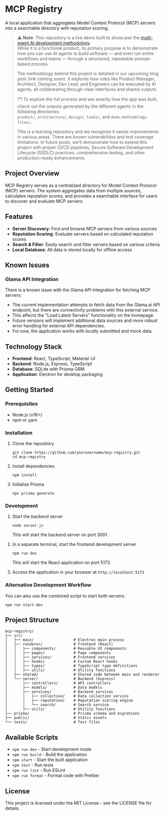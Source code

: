 # MCP Registry

A local application that aggregates Model Context Protocol (MCP) servers into a searchable directory with reputation scoring.

> ⚠️ **Note**: This repository is a live demo built to showcase the [multi-agent AI development methodology](https://github.com/omrilahav/vibe-coding).  
> While it is a functional product, its primary purpose is to demonstrate how you can use AI agents to build software — and even run entire workflows and teams — through a structured, repeatable prompt-based process.  
>
> The methodology behind this project is detailed in our upcoming blog post (link coming soon). It explores how roles like Product Manager, Architect, Designer, Dev Lead, and Engineers can be executed by AI agents, all collaborating through clear interfaces and shared outputs.
>
> 🗂 To explore the full process and see exactly how the app was built, check out the outputs generated by the different agents in the following directories:  
> `product/`, `architecture/`, `design/`, `tasks/`, and `demo-methodology-files/`.
>
> This is a learning repository and we recognize it needs improvements in various areas. There are known vulnerabilities and test coverage limitations. In future posts, we'll demonstrate how to extend this project with proper CI/CD pipelines, Secure Software Development Lifecycle (SSDLC) practices, comprehensive testing, and other production-ready enhancements.

## Project Overview

MCP Registry serves as a centralized directory for Model Context Protocol (MCP) servers. The system aggregates data from multiple sources, calculates reputation scores, and provides a searchable interface for users to discover and evaluate MCP servers.

## Features

- **Server Discovery**: Find and browse MCP servers from various sources
- **Reputation Scoring**: Evaluate servers based on calculated reputation scores
- **Search & Filter**: Easily search and filter servers based on various criteria
- **Local Database**: All data is stored locally for offline access

## Known Issues

### Glama API Integration

There is a known issue with the Glama API integration for fetching MCP servers:

- The current implementation attempts to fetch data from the Glama.ai API endpoint, but there are connectivity problems with this external service.
- This affects the "Load Latest Servers" functionality on the homepage.
- Future versions will implement additional data sources and more robust error handling for external API dependencies.
- For now, the application works with locally submitted and mock data.

## Technology Stack

- **Frontend**: React, TypeScript, Material-UI
- **Backend**: Node.js, Express, TypeScript
- **Database**: SQLite with Prisma ORM
- **Application**: Electron for desktop packaging

## Getting Started

### Prerequisites

- Node.js (v16+)
- npm or yarn

### Installation

1. Clone the repository
   ```
   git clone https://github.com/yourusername/mcp-registry.git
   cd mcp-registry
   ```

2. Install dependencies
   ```
   npm install
   ```

3. Initialize Prisma
   ```
   npx prisma generate
   ```

### Development

1. Start the backend server
   ```
   node server.js
   ```
   This will start the backend server on port 3001.

2. In a separate terminal, start the frontend development server
   ```
   npm run dev
   ```
   This will start the React application on port 5173.

3. Access the application in your browser at `http://localhost:5173`

### Alternative Development Workflow

You can also use the combined script to start both servers:
   ```
   npm run start-dev
   ```

## Project Structure

```
mcp-registry/
├── src/
│   ├── main/                  # Electron main process
│   ├── renderer/              # Frontend (React)
│   │   ├── components/        # Reusable UI components
│   │   ├── pages/             # Page components
│   │   ├── services/          # Frontend services
│   │   ├── hooks/             # Custom React hooks
│   │   ├── types/             # TypeScript type definitions
│   │   ├── utils/             # Utility functions
│   ├── shared/                # Shared code between main and renderer
│   └── server/                # Backend (Express)
│       ├── controllers/       # API controllers
│       ├── models/            # Data models
│       ├── services/          # Backend services
│       │   ├── collection/    # Data collection service
│       │   ├── reputation/    # Reputation scoring engine
│       │   └── search/        # Search service
│       ├── utils/             # Utility functions
├── prisma/                    # Prisma schema and migrations
├── public/                    # Static assets
└── tests/                     # Test files
```

## Available Scripts

- `npm run dev` - Start development mode
- `npm run build` - Build the application
- `npm start` - Start the built application
- `npm test` - Run tests
- `npm run lint` - Run ESLint
- `npm run format` - Format code with Prettier

## License

This project is licensed under the MIT License - see the LICENSE file for details.